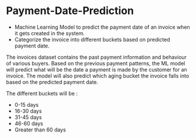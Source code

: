 # Payment-Date-Prediction

* Machine Learning Model to predict the payment date of an invoice when it gets created in the system.
* Categorize the invoice into different buckets based on predicted payment date.

The invoices dataset contains the past payment information and behaviour of various buyers. Based on the previous payment patterns, the ML model will predict what will be the date a payment is made by the customer for an invoice.
The model will also predict which aging bucket the invoice falls into based on the predicted payment date.

The different buckets will be :

* 0-15 days
* 16-30 days
* 31-45 days
* 46-60 days
* Greater than 60 days
